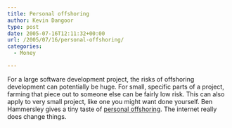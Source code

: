 ```yaml
---
title: Personal offshoring
author: Kevin Dangoor
type: post
date: 2005-07-16T12:11:32+00:00
url: /2005/07/16/personal-offshoring/
categories:
  - Money

---
```

For a large software development project, the risks of offshoring development can potentially be huge. For small, specific parts of a project, farming that piece out to someone else can be fairly low risk. This can also apply to very small project, like one you might want done yourself. Ben Hammersley gives a tiny taste of [personal offshoring][1]. The internet really does change things.

 [1]: http://www.guardian.co.uk/online/story/0,3605,1527529,00.html